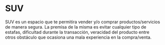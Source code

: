 # SUV

SUV es un espacio que te permitira vender y/o comprar productos/servicios de manera segura. La premisa de la misma es evitar cualquier tipo de estafas, dificultad durante la transacción, veracidad del producto entre otros obstáculo que ocasiona una mala experiencia en la compra/venta.
